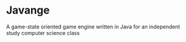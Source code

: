 Javange
=======

A game-state oriented game engine written in Java for an independent study computer science class
